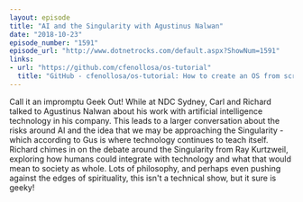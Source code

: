 ```yaml
---
layout: episode
title: "AI and the Singularity with Agustinus Nalwan"
date: "2018-10-23"
episode_number: "1591"
episode_url: "http://www.dotnetrocks.com/default.aspx?ShowNum=1591"
links:
- url: "https://github.com/cfenollosa/os-tutorial"
  title: "GitHub - cfenollosa/os-tutorial: How to create an OS from scratch"
---
```


Call it an impromptu Geek Out! While at NDC Sydney, Carl and Richard talked to Agustinus Nalwan about his work with artificial intelligence technology in his company. This leads to a larger conversation about the risks around AI and the idea that we may be approaching the Singularity - which according to Gus is where technology continues to teach itself. Richard chimes in on the debate around the Singularity from Ray Kurtzweil, exploring how humans could integrate with technology and what that would mean to society as whole. Lots of philosophy, and perhaps even pushing against the edges of spirituality, this isn't a technical show, but it sure is geeky!
